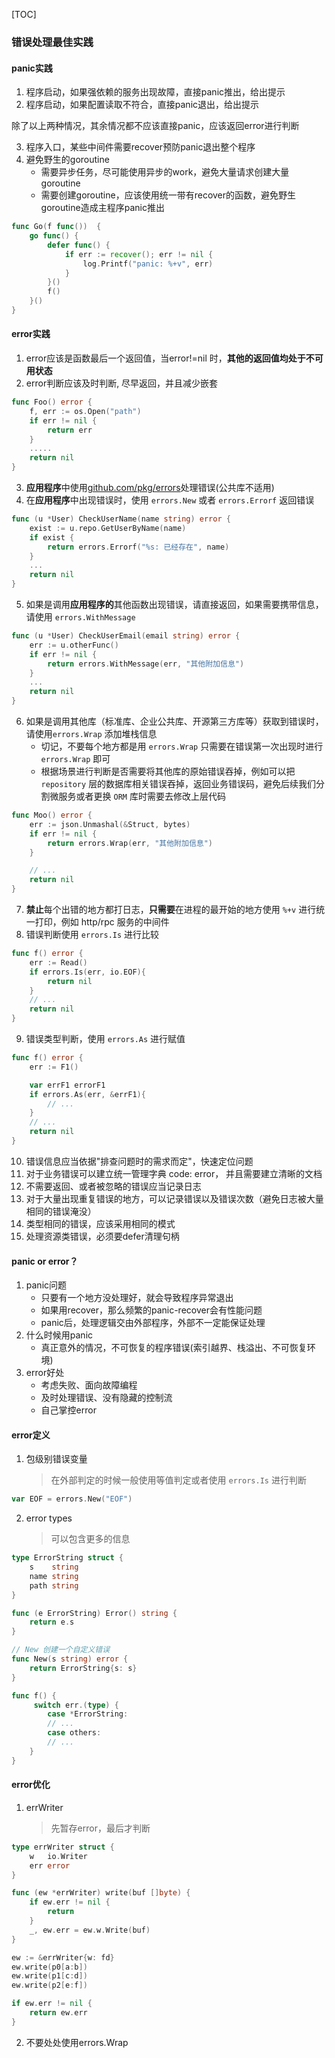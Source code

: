 [TOC]

### 错误处理最佳实践

#### panic实践

1. 程序启动，如果强依赖的服务出现故障，直接panic推出，给出提示
2. 程序启动，如果配置读取不符合，直接panic退出，给出提示

除了以上两种情况，其余情况都不应该直接panic，应该返回error进行判断

3. 程序入口，某些中间件需要recover预防panic退出整个程序
4. 避免野生的goroutine
    * 需要异步任务，尽可能使用异步的work，避免大量请求创建大量goroutine
    * 需要创建goroutine，应该使用统一带有recover的函数，避免野生goroutine造成主程序panic推出

~~~go
func Go(f func())  {
	go func() {
		defer func() {
			if err := recover(); err != nil {
				log.Printf("panic: %+v", err)
			}
		}()
		f()
	}()
}

~~~

#### error实践

1. error应该是函数最后一个返回值，当error!=nil 时，**其他的返回值均处于不可用状态**
2. error判断应该及时判断, 尽早返回，并且减少嵌套

~~~go
func Foo() error {
    f, err := os.Open("path")
    if err != nil {
        return err
    }
    .....
    return nil
}
~~~

3. **应用程序**中使用[github.com/pkg/errors](github.com/pkg/errors)处理错误(公共库不适用)
4. 在**应用程序**中出现错误时，使用 `errors.New` 或者 `errors.Errorf` 返回错误

~~~go
func (u *User) CheckUserName(name string) error {
    exist := u.repo.GetUserByName(name)
    if exist {
        return errors.Errorf("%s: 已经存在", name)
    }
    ...
    return nil
}
~~~

5. 如果是调用**应用程序的**其他函数出现错误，请直接返回，如果需要携带信息，请使用 `errors.WithMessage`

~~~go
func (u *User) CheckUserEmail(email string) error {
    err := u.otherFunc()
    if err != nil {
        return errors.WithMessage(err, "其他附加信息")
    }
    ...
    return nil
}
~~~

6. 如果是调用其他库（标准库、企业公共库、开源第三方库等）获取到错误时，请使用`errors.Wrap` 添加堆栈信息
    * 切记，不要每个地方都是用 `errors.Wrap` 只需要在错误第一次出现时进行 `errors.Wrap` 即可
    * 根据场景进行判断是否需要将其他库的原始错误吞掉，例如可以把 `repository` 层的数据库相关错误吞掉，返回业务错误码，避免后续我们分割微服务或者更换 `ORM` 库时需要去修改上层代码

~~~go
func Moo() error {
    err := json.Unmashal(&Struct, bytes)
    if err != nil {
        return errors.Wrap(err, "其他附加信息")
    }

    // ...
    return nil
}
~~~

7. **禁止**每个出错的地方都打日志，**只需要**在进程的最开始的地方使用 `%+v` 进行统一打印，例如 http/rpc 服务的中间件
8. 错误判断使用 `errors.Is` 进行比较

~~~go
func f() error {
    err := Read()
    if errors.Is(err, io.EOF){
    	return nil
    }
    // ...
    return nil
}
~~~

9. 错误类型判断，使用 `errors.As` 进行赋值

~~~go
func f() error {
    err := F1()

    var errF1 errorF1
    if errors.As(err, &errF1){
    	// ...
    }
    // ...
    return nil
}
~~~

10. 错误信息应当依据"排查问题时的需求而定"，快速定位问题
11. 对于业务错误可以建立统一管理字典 code: error， 并且需要建立清晰的文档
12. 不需要返回、或者被忽略的错误应当记录日志
13. 对于大量出现重复错误的地方，可以记录错误以及错误次数（避免日志被大量相同的错误淹没）
14. 类型相同的错误，应该采用相同的模式
15. 处理资源类错误，必须要defer清理句柄

#### panic or error？

1. panic问题
    * 只要有一个地方没处理好，就会导致程序异常退出
    * 如果用recover，那么频繁的panic-recover会有性能问题
    * panic后，处理逻辑交由外部程序，外部不一定能保证处理
2. 什么时候用panic
    * 真正意外的情况，不可恢复的程序错误(索引越界、栈溢出、不可恢复环境)
3. error好处
    * 考虑失败、面向故障编程
    * 及时处理错误、没有隐藏的控制流
    * 自己掌控error

#### error定义

1. 包级别错误变量

    > 在外部判定的时候一般使用等值判定或者使用 `errors.Is` 进行判断

~~~go
var EOF = errors.New("EOF")
~~~

2. error types

    > 可以包含更多的信息

~~~go
type ErrorString struct {
	s 	 string
    name string
    path string
}

func (e ErrorString) Error() string {
	return e.s
}

// New 创建一个自定义错误
func New(s string) error {
	return ErrorString{s: s}
}

func f() {
     switch err.(type) {
        case *ErrorString:
        // ...
        case others:
        // ...
    }
}
~~~

#### error优化

1. errWriter

    > 先暂存error，最后才判断

~~~go
type errWriter struct {
    w   io.Writer
    err error
}

func (ew *errWriter) write(buf []byte) {
    if ew.err != nil {
        return
    }
    _, ew.err = ew.w.Write(buf)
}

ew := &errWriter{w: fd}
ew.write(p0[a:b])
ew.write(p1[c:d])
ew.write(p2[e:f])

if ew.err != nil {
    return ew.err
}
~~~

2. 不要处处使用errors.Wrap